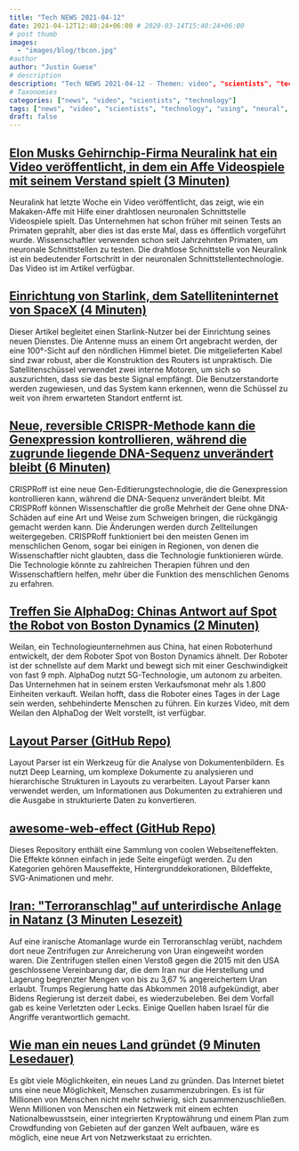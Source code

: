 ```yaml
---
title: "Tech NEWS 2021-04-12"
date: 2021-04-12T12:40:24+06:00 # 2020-03-14T15:40:24+06:00
# post thumb
images:
  - "images/blog/tbcon.jpg"
#author
author: "Justin Guese"
# description
description: "Tech NEWS 2021-04-12 - Themen: video", "scientists", "technology"
# Taxonomies
categories: ["news", "video", "scientists", "technology"]
tags: ["news", "video", "scientists", "technology", "using", "neural", "interface"]
draft: false
---
```


## [Elon Musks Gehirnchip-Firma Neuralink hat ein Video veröffentlicht, in dem ein Affe Videospiele mit seinem Verstand spielt (3 Minuten)](https://www.businessinsider.com/elon-musk-neuralink-video-monkey-games-pong-brain-chip-2021-4)

 Neuralink hat letzte Woche ein Video veröffentlicht, das zeigt, wie ein Makaken-Affe mit Hilfe einer drahtlosen neuronalen Schnittstelle Videospiele spielt. Das Unternehmen hat schon früher mit seinen Tests an Primaten geprahlt, aber dies ist das erste Mal, dass es öffentlich vorgeführt wurde. Wissenschaftler verwenden schon seit Jahrzehnten Primaten, um neuronale Schnittstellen zu testen. Die drahtlose Schnittstelle von Neuralink ist ein bedeutender Fortschritt in der neuronalen Schnittstellentechnologie. Das Video ist im Artikel verfügbar.

## [Einrichtung von Starlink, dem Satelliteninternet von SpaceX (4 Minuten)](https://www.jeffgeerling.com/blog/2021/setting-starlink-spacexs-satellite-internet)

 Dieser Artikel begleitet einen Starlink-Nutzer bei der Einrichtung seines neuen Dienstes. Die Antenne muss an einem Ort angebracht werden, der eine 100°-Sicht auf den nördlichen Himmel bietet. Die mitgelieferten Kabel sind zwar robust, aber die Konstruktion des Routers ist unpraktisch. Die Satellitenschüssel verwendet zwei interne Motoren, um sich so auszurichten, dass sie das beste Signal empfängt. Die Benutzerstandorte werden zugewiesen, und das System kann erkennen, wenn die Schüssel zu weit von ihrem erwarteten Standort entfernt ist.

## [Neue, reversible CRISPR-Methode kann die Genexpression kontrollieren, während die zugrunde liegende DNA-Sequenz unverändert bleibt (6 Minuten)](https://phys.org/news/2021-04-reversible-crispr-method-gene-underlying.html)

 CRISPRoff ist eine neue Gen-Editierungstechnologie, die die Genexpression kontrollieren kann, während die DNA-Sequenz unverändert bleibt. Mit CRISPRoff können Wissenschaftler die große Mehrheit der Gene ohne DNA-Schäden auf eine Art und Weise zum Schweigen bringen, die rückgängig gemacht werden kann. Die Änderungen werden durch Zellteilungen weitergegeben. CRISPRoff funktioniert bei den meisten Genen im menschlichen Genom, sogar bei einigen in Regionen, von denen die Wissenschaftler nicht glaubten, dass die Technologie funktionieren würde. Die Technologie könnte zu zahlreichen Therapien führen und den Wissenschaftlern helfen, mehr über die Funktion des menschlichen Genoms zu erfahren.

## [Treffen Sie AlphaDog: Chinas Antwort auf Spot the Robot von Boston Dynamics (2 Minuten)](https://interestingengineering.com/meet-alphadog-chinas-answer-to-boston-dynamics-spot-the-robot)

 Weilan, ein Technologieunternehmen aus China, hat einen Roboterhund entwickelt, der dem Roboter Spot von Boston Dynamics ähnelt. Der Roboter ist der schnellste auf dem Markt und bewegt sich mit einer Geschwindigkeit von fast 9 mph. AlphaDog nutzt 5G-Technologie, um autonom zu arbeiten. Das Unternehmen hat in seinem ersten Verkaufsmonat mehr als 1.800 Einheiten verkauft. Weilan hofft, dass die Roboter eines Tages in der Lage sein werden, sehbehinderte Menschen zu führen. Ein kurzes Video, mit dem Weilan den AlphaDog der Welt vorstellt, ist verfügbar.

## [Layout Parser (GitHub Repo)](https://github.com/Layout-Parser/layout-parser)

 Layout Parser ist ein Werkzeug für die Analyse von Dokumentenbildern. Es nutzt Deep Learning, um komplexe Dokumente zu analysieren und hierarchische Strukturen in Layouts zu verarbeiten. Layout Parser kann verwendet werden, um Informationen aus Dokumenten zu extrahieren und die Ausgabe in strukturierte Daten zu konvertieren.

## [awesome-web-effect (GitHub Repo)](https://github.com/lindelof/awesome-web-effect)

 Dieses Repository enthält eine Sammlung von coolen Webseiteneffekten. Die Effekte können einfach in jede Seite eingefügt werden. Zu den Kategorien gehören Mauseffekte, Hintergrunddekorationen, Bildeffekte, SVG-Animationen und mehr.

## [Iran: "Terroranschlag" auf unterirdische Anlage in Natanz (3 Minuten Lesezeit)](https://www.bbc.com/news/world-middle-east-56708778)

 Auf eine iranische Atomanlage wurde ein Terroranschlag verübt, nachdem dort neue Zentrifugen zur Anreicherung von Uran eingeweiht worden waren. Die Zentrifugen stellen einen Verstoß gegen die 2015 mit den USA geschlossene Vereinbarung dar, die dem Iran nur die Herstellung und Lagerung begrenzter Mengen von bis zu 3,67 % angereichertem Uran erlaubt. Trumps Regierung hatte das Abkommen 2018 aufgekündigt, aber Bidens Regierung ist derzeit dabei, es wiederzubeleben. Bei dem Vorfall gab es keine Verletzten oder Lecks. Einige Quellen haben Israel für die Angriffe verantwortlich gemacht.

## [Wie man ein neues Land gründet (9 Minuten Lesedauer)](https://1729.com/how-to-start-a-new-country/)

 Es gibt viele Möglichkeiten, ein neues Land zu gründen. Das Internet bietet uns eine neue Möglichkeit, Menschen zusammenzubringen. Es ist für Millionen von Menschen nicht mehr schwierig, sich zusammenzuschließen. Wenn Millionen von Menschen ein Netzwerk mit einem echten Nationalbewusstsein, einer integrierten Kryptowährung und einem Plan zum Crowdfunding von Gebieten auf der ganzen Welt aufbauen, wäre es möglich, eine neue Art von Netzwerkstaat zu errichten.

